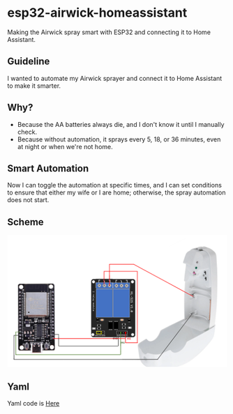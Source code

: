 # esp32-airwick-homeassistant
Making the Airwick spray smart with ESP32 and connecting it to Home Assistant.

## Guideline
I wanted to automate my Airwick sprayer and connect it to Home Assistant to make it smarter.

## Why?
- Because the AA batteries always die, and I don't know it until I manually check.
- Because without automation, it sprays every 5, 18, or 36 minutes, even at night or when we're not home.

## Smart Automation
Now I can toggle the automation at specific times, and I can set conditions to ensure that either my wife or I are home; otherwise, the spray automation does not start.

## Scheme
![esp32connections](esp32-airwick.png)

## Yaml
Yaml code is [Here](esp32.yaml)
